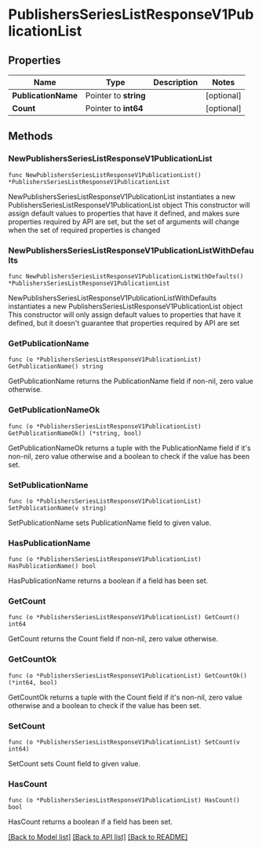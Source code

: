 # PublishersSeriesListResponseV1PublicationList

## Properties

Name | Type | Description | Notes
------------ | ------------- | ------------- | -------------
**PublicationName** | Pointer to **string** |  | [optional] 
**Count** | Pointer to **int64** |  | [optional] 

## Methods

### NewPublishersSeriesListResponseV1PublicationList

`func NewPublishersSeriesListResponseV1PublicationList() *PublishersSeriesListResponseV1PublicationList`

NewPublishersSeriesListResponseV1PublicationList instantiates a new PublishersSeriesListResponseV1PublicationList object
This constructor will assign default values to properties that have it defined,
and makes sure properties required by API are set, but the set of arguments
will change when the set of required properties is changed

### NewPublishersSeriesListResponseV1PublicationListWithDefaults

`func NewPublishersSeriesListResponseV1PublicationListWithDefaults() *PublishersSeriesListResponseV1PublicationList`

NewPublishersSeriesListResponseV1PublicationListWithDefaults instantiates a new PublishersSeriesListResponseV1PublicationList object
This constructor will only assign default values to properties that have it defined,
but it doesn't guarantee that properties required by API are set

### GetPublicationName

`func (o *PublishersSeriesListResponseV1PublicationList) GetPublicationName() string`

GetPublicationName returns the PublicationName field if non-nil, zero value otherwise.

### GetPublicationNameOk

`func (o *PublishersSeriesListResponseV1PublicationList) GetPublicationNameOk() (*string, bool)`

GetPublicationNameOk returns a tuple with the PublicationName field if it's non-nil, zero value otherwise
and a boolean to check if the value has been set.

### SetPublicationName

`func (o *PublishersSeriesListResponseV1PublicationList) SetPublicationName(v string)`

SetPublicationName sets PublicationName field to given value.

### HasPublicationName

`func (o *PublishersSeriesListResponseV1PublicationList) HasPublicationName() bool`

HasPublicationName returns a boolean if a field has been set.

### GetCount

`func (o *PublishersSeriesListResponseV1PublicationList) GetCount() int64`

GetCount returns the Count field if non-nil, zero value otherwise.

### GetCountOk

`func (o *PublishersSeriesListResponseV1PublicationList) GetCountOk() (*int64, bool)`

GetCountOk returns a tuple with the Count field if it's non-nil, zero value otherwise
and a boolean to check if the value has been set.

### SetCount

`func (o *PublishersSeriesListResponseV1PublicationList) SetCount(v int64)`

SetCount sets Count field to given value.

### HasCount

`func (o *PublishersSeriesListResponseV1PublicationList) HasCount() bool`

HasCount returns a boolean if a field has been set.


[[Back to Model list]](../README.md#documentation-for-models) [[Back to API list]](../README.md#documentation-for-api-endpoints) [[Back to README]](../README.md)


